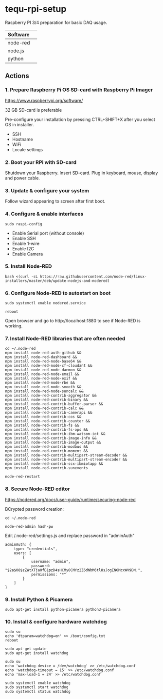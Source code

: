 # tequ-rpi-setup
Raspberry PI 3/4 preparation for basic DAQ usage. 

| Software      |               | 
| ------------- |:-------------:| 
| node-red	    | 	            |
| node.js       |               |
| python        |               | 



## Actions

### 1. Prepare Raspberry Pi OS SD-card with Raspberry Pi Imager

https://www.raspberrypi.org/software/

32 GB SD-card is preferable

Pre-configure your installation by pressing CTRL+SHIFT+X after you select OS in installer.

- SSH
- Hostname
- WiFi
- Locale settings

### 2. Boot your RPi with SD-card

Shutdown your Raspberry. Insert SD-card. Plug in keyboard, mouse, display and power cable.

### 3. Update & configure your system

Follow wizard appearing to screen after first boot.

### 4. Configure & enable interfaces

```
sudo raspi-config
```

- Enable Serial port (without console)
- Enable SSH
- Enable 1-wire
- Enable I2C
- Enable Camera


### 5. Install Node-RED

```
bash <(curl -sL https://raw.githubusercontent.com/node-red/linux-installers/master/deb/update-nodejs-and-nodered)
```

### 6. Configure Node-RED to autostart on boot

```
sudo systemctl enable nodered.service
```

```
reboot
```

Open browser and go to http://localhost:1880 to see if Node-RED is working.

### 7. Install Node-RED libraries that are often needed
```
cd ~/.node-red
npm install node-red-auth-github &&
npm install node-red-dashboard && 
npm install node-red-node-base64 &&
npm install node-red-node-cf-cloudant && 
npm install node-red-node-daemon &&
npm install node-red-node-email && 
npm install node-red-node-exif && 
npm install node-red-node-rbe &&
npm install node-red-node-smooth &&
npm install node-red-node-suncalc && 
npm install node-red-contrib-aggregator && 
npm install node-red-contrib-binary && 
npm install node-red-contrib-buffer-parser && 
npm install node-red-contrib-calc &&
npm install node-red-contrib-camerapi && 
npm install node-red-contrib-cos && 
npm install node-red-contrib-counter &&
npm install node-red-contrib-fs && 
npm install node-red-contrib-fs-ops && 
npm install node-red-contrib-ibm-watson-iot &&
npm install node-red-contrib-image-info &&
npm install node-red-contrib-image-output &&
npm install node-red-contrib-modbus && 
npm install node-red-contrib-moment && 
npm install node-red-contrib-multipart-stream-decoder &&
npm install node-red-contrib-multipart-stream-encoder &&
npm install node-red-contrib-scx-ibmiotapp &&
npm install node-red-contrib-sunevents  
```

```
node-red-restart
```

### 8. Secure Node-RED editor 

https://nodered.org/docs/user-guide/runtime/securing-node-red

BCrypted password creation:
```
cd ~/.node-red 
```

```
node-red-admin hash-pw
```

Edit /.node-red/settings.js and replace password in "adminAuth"

```
adminAuth: {
    type: "credentials",
    users: [
        {
            username: "admin",
            password: "$2a$08$zZWtXTja0fB1pzD4sHCMyOCMYz2Z6dNbM6tl8sJogENOMcxWV9DN.",
            permissions: "*"
        }
    ]
}
```

### 9. Install Python & Picamera

```
sudo apt-get install python-picamera python3-picamera
```

### 10. Install & configure hardware watchdog

```
sudo su
echo 'dtparam=watchdog=on' >> /boot/config.txt
reboot
```

```
sudo apt-get update
sudo apt-get install watchdog
```

```
sudo su
echo 'watchdog-device = /dev/watchdog' >> /etc/watchdog.conf
echo 'watchdog-timeout = 15' >> /etc/watchdog.conf
echo 'max-load-1 = 24' >> /etc/watchdog.conf
```

```
sudo systemctl enable watchdog
sudo systemctl start watchdog
sudo systemctl status watchdog
```


